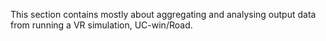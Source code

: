This section contains mostly about aggregating and analysing output data from running a VR simulation, UC-win/Road.
